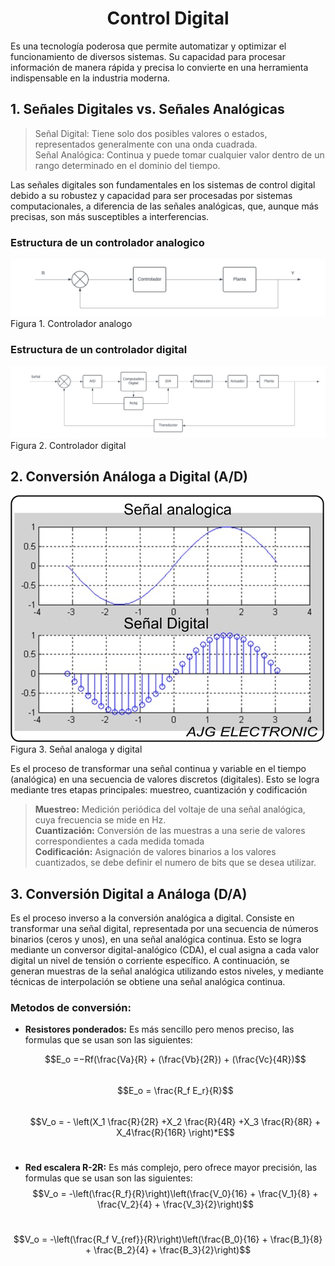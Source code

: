 <h1 align="center"> Control Digital </h1>

Es una tecnología poderosa que permite automatizar y optimizar el funcionamiento de diversos sistemas. Su capacidad para procesar información de manera rápida y precisa lo convierte en una herramienta indispensable en la industria moderna.


## 1. Señales Digitales vs. Señales Analógicas

>Señal Digital: Tiene solo dos posibles valores o estados, representados generalmente con una onda cuadrada.<br>
>Señal Analógica: Continua y puede tomar cualquier valor dentro de un rango determinado en el dominio del tiempo.

Las señales digitales son fundamentales en los sistemas de control digital debido a su robustez y capacidad para ser procesadas por sistemas computacionales, a diferencia de las señales analógicas, que, aunque más precisas, son más susceptibles a interferencias.

### Estructura de un controlador analogico


![Figura de prueba](Imagenes/controlador_analogo.png)
Figura 1. Controlador analogo

### Estructura de un controlador digital

![Figura de prueba](Imagenes/controlador_digital.png)
Figura 2. Controlador digital

## 2. Conversión Análoga a Digital (A/D)

![Figura de prueba](Imagenes/anal_dig.jpg)
<br>Figura 3. Señal analoga y digital

Es el proceso de transformar una señal continua y variable en el tiempo (analógica) en una secuencia de valores discretos (digitales). Esto se logra mediante tres etapas principales: muestreo, cuantización y codificación

>**Muestreo:** Medición periódica del voltaje de una señal analógica, cuya frecuencia se mide en Hz.<br>
>**Cuantización:** Conversión de las muestras a una serie de valores correspondientes a cada medida tomada <br>
>**Codificación:** Asignación de valores binarios a los valores cuantizados, se debe definir el numero de bits que se desea utilizar.

## 3. Conversión Digital a Análoga (D/A)

Es el proceso inverso a la conversión analógica a digital. Consiste en transformar una señal digital, representada por una secuencia de números binarios (ceros y unos), en una señal analógica continua. Esto se logra mediante un conversor digital-analógico (CDA), el cual asigna a cada valor digital un nivel de tensión o corriente específico. A continuación, se generan muestras de la señal analógica utilizando estos niveles, y mediante técnicas de interpolación se obtiene una señal analógica continua. 

### Metodos de conversión:

 - **Resistores ponderados:** Es más sencillo pero menos preciso, las formulas que se usan son las siguientes:
    
    $$E_o =−Rf(\frac{Va}{R} + (\frac{Vb}{2R}) + (\frac{Vc}{4R})$$<br>
    $$E_o = \frac{R_f E_r}{R}$$ <br>
    $$V_o = - \left(X_1 \frac{R}{2R} +X_2 \frac{R}{4R} +X_3 \frac{R}{8R} + X_4\frac{R}{16R} \right)*E$$ <br>

 - **Red escalera R-2R:** Es más complejo, pero ofrece mayor precisión, las formulas que se usan son las siguientes:
  $$V_o = -\left(\frac{R_f}{R}\right)\left(\frac{V_0}{16} + \frac{V_1}{8} + \frac{V_2}{4} + \frac{V_3}{2}\right)$$ <br>

$$V_o = -\left(\frac{R_f V_{ref}}{R}\right)\left(\frac{B_0}{16} + \frac{B_1}{8} + \frac{B_2}{4} + \frac{B_3}{2}\right)$$ <br>

>


>